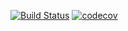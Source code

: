 [![Build Status](https://travis-ci.org/DenisViskov/grabber.svg?branch=master)](https://travis-ci.org/DenisViskov/grabber)
[![codecov](https://codecov.io/gh/DenisViskov/grabber/branch/master/graph/badge.svg)](https://codecov.io/gh/DenisViskov/grabber)
